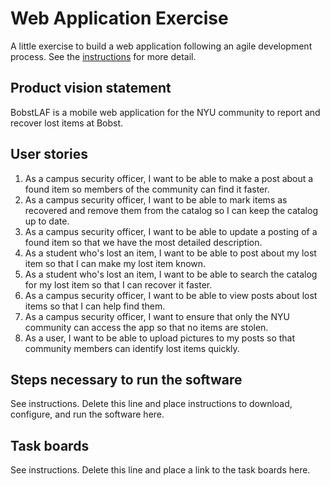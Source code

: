 # Web Application Exercise

A little exercise to build a web application following an agile development process. See the [instructions](instructions.md) for more detail.

## Product vision statement

BobstLAF is a mobile web application for the NYU community to report and recover lost items at Bobst.

## User stories

1. As a campus security officer, I want to be able to make a post about a found item so members of the community can find it faster.
2. As a campus security officer, I want to be able to mark items as recovered and remove them from the catalog so I can keep the catalog up to date.
3. As a campus security officer, I want to be able to update a posting of a found item so that we have the most detailed description.
4. As a student who's lost an item, I want to be able to post about my lost item so that I can make my lost item known.
5. As a student who's lost an item, I want to be able to search the catalog for my lost item so that I can recover it faster.
6. As a campus security officer, I want to be able to view posts about lost items so that I can help find them.
7. As a campus security officer, I want to ensure that only the NYU community can access the app so that no items are stolen.
8. As a user, I want to be able to upload pictures to my posts so that community members can identify lost items quickly.

## Steps necessary to run the software

See instructions. Delete this line and place instructions to download, configure, and run the software here.

## Task boards

See instructions. Delete this line and place a link to the task boards here.
